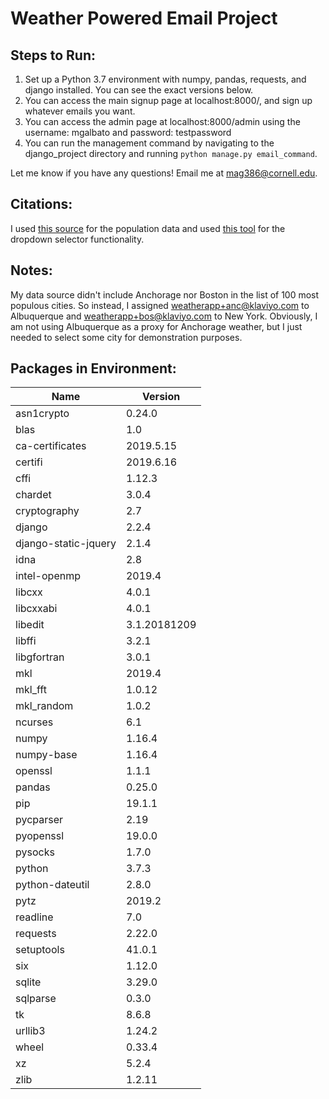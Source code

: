 # Weather Powered Email Project

## Steps to Run:
1. Set up a Python 3.7 environment with numpy, pandas, requests, and django installed. You can see the exact versions below.
2. You can access the main signup page at localhost:8000/, and sign up whatever emails you want.
3. You can access the admin page at localhost:8000/admin using the username: mgalbato and password: testpassword
4. You can run the management command by navigating to the django_project directory and running ```python manage.py email_command```.

Let me know if you have any questions! Email me at mag386@cornell.edu.

## Citations:
I used [this source](https://simplemaps.com/data/us-zips) for the population data and used [this tool](https://arendjr.github.io/selectivity/) for the dropdown selector functionality.

## Notes:
My data source didn't include Anchorage nor Boston in the list of 100 most populous cities. So instead, I assigned weatherapp+anc@klaviyo.com to Albuquerque and weatherapp+bos@klaviyo.com to New York. Obviously, I am not using Albuquerque as a proxy for Anchorage weather, but I just needed to select some city for demonstration purposes.

## Packages in Environment:
|     Name      |    Version    |
| ------------- | ------------- | 
|asn1crypto            |    0.24.0       |  
|blas                   |   1.0          |              
|ca-certificates        |  2019.5.15     |                
|certifi                |   2019.6.16    |          
|cffi                   |   1.12.3       |    
|chardet                |   3.0.4        |         
|cryptography           |   2.7          |    
|django                 |   2.2.4        |      
|django-static-jquery   |   2.1.4        |   
|idna                   |   2.8          |   
|intel-openmp           |   2019.4       |   
|libcxx                 |   4.0.1        |     
|libcxxabi              |   4.0.1        |     
|libedit                |   3.1.20181209 |     
|libffi                 |   3.2.1        |    
|libgfortran            |   3.0.1        |    
|mkl                    |   2019.4       |      
|mkl_fft                |   1.0.12       |   
|mkl_random             |   1.0.2        |   
|ncurses                |   6.1          |   
|numpy                  |   1.16.4       |  
|numpy-base             |   1.16.4       |    
|openssl                |   1.1.1        |    
|pandas                 |   0.25.0       |   
|pip                    |   19.1.1       |        
|pycparser              |   2.19         |     
|pyopenssl              |   19.0.0       |       
|pysocks                |   1.7.0        |       
|python                 |   3.7.3        |    
|python-dateutil        |   2.8.0        |       
|pytz                   |   2019.2       |          
|readline               |   7.0          |     
|requests               |   2.22.0       |          
|setuptools             |   41.0.1       |         
|six                    |   1.12.0       |           
|sqlite                 |   3.29.0       |     
|sqlparse               |   0.3.0        |         
|tk                     |   8.6.8        |      
|urllib3                |   1.24.2       |      
|wheel                  |   0.33.4       |         
|xz                     |   5.2.4        |      
|zlib                   |   1.2.11       | 

